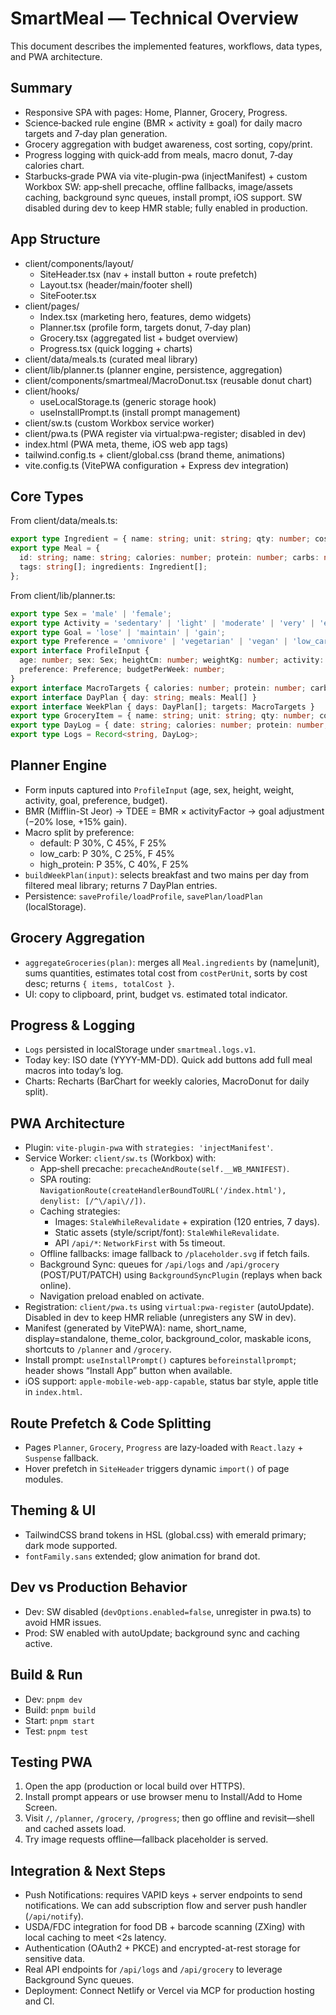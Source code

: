 # SmartMeal — Technical Overview

This document describes the implemented features, workflows, data types, and PWA architecture.

## Summary
- Responsive SPA with pages: Home, Planner, Grocery, Progress.
- Science‑backed rule engine (BMR × activity ± goal) for daily macro targets and 7‑day plan generation.
- Grocery aggregation with budget awareness, cost sorting, copy/print.
- Progress logging with quick‑add from meals, macro donut, 7‑day calories chart.
- Starbucks‑grade PWA via vite-plugin-pwa (injectManifest) + custom Workbox SW: app‑shell precache, offline fallbacks, image/assets caching, background sync queues, install prompt, iOS support. SW disabled during dev to keep HMR stable; fully enabled in production.

## App Structure
- client/components/layout/
  - SiteHeader.tsx (nav + install button + route prefetch)
  - Layout.tsx (header/main/footer shell)
  - SiteFooter.tsx
- client/pages/
  - Index.tsx (marketing hero, features, demo widgets)
  - Planner.tsx (profile form, targets donut, 7‑day plan)
  - Grocery.tsx (aggregated list + budget overview)
  - Progress.tsx (quick logging + charts)
- client/data/meals.ts (curated meal library)
- client/lib/planner.ts (planner engine, persistence, aggregation)
- client/components/smartmeal/MacroDonut.tsx (reusable donut chart)
- client/hooks/
  - useLocalStorage.ts (generic storage hook)
  - useInstallPrompt.ts (install prompt management)
- client/sw.ts (custom Workbox service worker)
- client/pwa.ts (PWA register via virtual:pwa-register; disabled in dev)
- index.html (PWA meta, theme, iOS web app tags)
- tailwind.config.ts + client/global.css (brand theme, animations)
- vite.config.ts (VitePWA configuration + Express dev integration)

## Core Types
From client/data/meals.ts:
```ts
export type Ingredient = { name: string; unit: string; qty: number; costPerUnit?: number };
export type Meal = {
  id: string; name: string; calories: number; protein: number; carbs: number; fat: number;
  tags: string[]; ingredients: Ingredient[];
};
```
From client/lib/planner.ts:
```ts
export type Sex = 'male' | 'female';
export type Activity = 'sedentary' | 'light' | 'moderate' | 'very' | 'extra';
export type Goal = 'lose' | 'maintain' | 'gain';
export type Preference = 'omnivore' | 'vegetarian' | 'vegan' | 'low_carb' | 'high_protein';
export interface ProfileInput {
  age: number; sex: Sex; heightCm: number; weightKg: number; activity: Activity; goal: Goal;
  preference: Preference; budgetPerWeek: number;
}
export interface MacroTargets { calories: number; protein: number; carbs: number; fat: number }
export interface DayPlan { day: string; meals: Meal[] }
export interface WeekPlan { days: DayPlan[]; targets: MacroTargets }
export type GroceryItem = { name: string; unit: string; qty: number; cost?: number };
export type DayLog = { date: string; calories: number; protein: number; carbs: number; fat: number };
export type Logs = Record<string, DayLog>;
```

## Planner Engine
- Form inputs captured into `ProfileInput` (age, sex, height, weight, activity, goal, preference, budget).
- BMR (Mifflin-St Jeor) → TDEE = BMR × activityFactor → goal adjustment (−20% lose, +15% gain).
- Macro split by preference:
  - default: P 30%, C 45%, F 25%
  - low_carb: P 30%, C 25%, F 45%
  - high_protein: P 35%, C 40%, F 25%
- `buildWeekPlan(input)`: selects breakfast and two mains per day from filtered meal library; returns 7 DayPlan entries.
- Persistence: `saveProfile/loadProfile`, `savePlan/loadPlan` (localStorage).

## Grocery Aggregation
- `aggregateGroceries(plan)`: merges all `Meal.ingredients` by (name|unit), sums quantities, estimates total cost from `costPerUnit`, sorts by cost desc; returns `{ items, totalCost }`.
- UI: copy to clipboard, print, budget vs. estimated total indicator.

## Progress & Logging
- `Logs` persisted in localStorage under `smartmeal.logs.v1`.
- Today key: ISO date (YYYY-MM-DD). Quick add buttons add full meal macros into today’s log.
- Charts: Recharts (BarChart for weekly calories, MacroDonut for daily split).

## PWA Architecture
- Plugin: `vite-plugin-pwa` with `strategies: 'injectManifest'`.
- Service Worker: `client/sw.ts` (Workbox) with:
  - App‑shell precache: `precacheAndRoute(self.__WB_MANIFEST)`.
  - SPA routing: `NavigationRoute(createHandlerBoundToURL('/index.html'), denylist: [/^\/api\//])`.
  - Caching strategies:
    - Images: `StaleWhileRevalidate` + expiration (120 entries, 7 days).
    - Static assets (style/script/font): `StaleWhileRevalidate`.
    - API `/api/*`: `NetworkFirst` with 5s timeout.
  - Offline fallbacks: image fallback to `/placeholder.svg` if fetch fails.
  - Background Sync: queues for `/api/logs` and `/api/grocery` (POST/PUT/PATCH) using `BackgroundSyncPlugin` (replays when back online).
  - Navigation preload enabled on activate.
- Registration: `client/pwa.ts` using `virtual:pwa-register` (autoUpdate). Disabled in dev to keep HMR reliable (unregisters any SW in dev).
- Manifest (generated by VitePWA): name, short_name, display=standalone, theme_color, background_color, maskable icons, shortcuts to `/planner` and `/grocery`.
- Install prompt: `useInstallPrompt()` captures `beforeinstallprompt`; header shows “Install App” button when available.
- iOS support: `apple-mobile-web-app-capable`, status bar style, apple title in `index.html`.

## Route Prefetch & Code Splitting
- Pages `Planner`, `Grocery`, `Progress` are lazy‑loaded with `React.lazy` + `Suspense` fallback.
- Hover prefetch in `SiteHeader` triggers dynamic `import()` of page modules.

## Theming & UI
- TailwindCSS brand tokens in HSL (global.css) with emerald primary; dark mode supported.
- `fontFamily.sans` extended; glow animation for brand dot.

## Dev vs Production Behavior
- Dev: SW disabled (`devOptions.enabled=false`, unregister in pwa.ts) to avoid HMR issues.
- Prod: SW enabled with autoUpdate; background sync and caching active.

## Build & Run
- Dev: `pnpm dev`
- Build: `pnpm build`
- Start: `pnpm start`
- Test: `pnpm test`

## Testing PWA
1. Open the app (production or local build over HTTPS).
2. Install prompt appears or use browser menu to Install/Add to Home Screen.
3. Visit `/`, `/planner`, `/grocery`, `/progress`; then go offline and revisit—shell and cached assets load.
4. Try image requests offline—fallback placeholder is served.

## Integration & Next Steps
- Push Notifications: requires VAPID keys + server endpoints to send notifications. We can add subscription flow and server push handler (`/api/notify`).
- USDA/FDC integration for food DB + barcode scanning (ZXing) with local caching to meet <2s latency.
- Authentication (OAuth2 + PKCE) and encrypted-at-rest storage for sensitive data.
- Real API endpoints for `/api/logs` and `/api/grocery` to leverage Background Sync queues.
- Deployment: Connect Netlify or Vercel via MCP for production hosting and CI.
